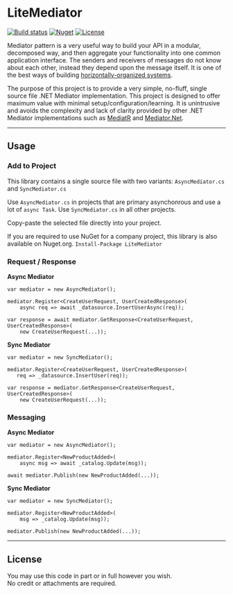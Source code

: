 # LiteMediator

[![Build status](https://ci.appveyor.com/api/projects/status/27k3kat6xyhgq3tc?svg=true)](https://ci.appveyor.com/project/TheoConfidor/litemediator-dotnet)
[![Nuget](https://img.shields.io/nuget/vpre/litemediator.svg)](https://www.nuget.org/packages/LiteMediator/)
[![License](https://img.shields.io/badge/license-MIT-blue.svg)](./LICENSE)

Mediator pattern is a very useful way to build your API in a modular, decomposed way, and then aggregate your functionality into one common application interface. The senders and receivers of messages do not know about each other, instead they depend upon the message itself. 
It is one of the best ways of building [horizontally-organized systems](http://silasreinagel.com/2016/09/26/build-horizontally-not-vertically/).

The purpose of this project is to provide a very simple, no-fluff, single source file .NET Mediator implementation. This project is designed to offer maximum value with minimal setup/configuration/learning. It is unintrusive and avoids the complexity and lack of clarity provided by other .NET Mediator implementations such as [MediatR](https://github.com/jbogard/MediatR) and [Mediator.Net](https://github.com/mayuanyang/Mediator.Net).

----

## Usage

### Add to Project

This library contains a single source file with two variants: `AsyncMediator.cs` and `SyncMediator.cs`

Use `AsyncMediator.cs` in projects that are primary asynchonrous and use a lot of `async Task`.
Use `SyncMediator.cs` in all other projects.

Copy-paste the selected file directly into your project. 

If you are required to use NuGet for a company project, this library is also available on Nuget.org. 
`Install-Package LiteMediator`

### Request / Response

**Async Mediator**
```
var mediator = new AsyncMediator();

mediator.Register<CreateUserRequest, UserCreatedResponse>(
    async req => await _datasource.InsertUserAsync(req));

var response = await mediator.GetResponse<CreateUserRequest, UserCreatedResponse>(
    new CreateUserRequest(...));
```

**Sync Mediator**
```
var mediator = new SyncMediator();

mediator.Register<CreateUserRequest, UserCreatedResponse>(
   req => _datasource.InsertUser(req));

var response = mediator.GetResponse<CreateUserRequest, UserCreatedResponse>(
    new CreateUserRequest(...));
```

### Messaging

**Async Mediator**
```
var mediator = new AsyncMediator();

mediator.Register<NewProductAdded>(
    async msg => await _catalog.Update(msg));

await mediator.Publish(new NewProductAdded(...));
```

**Sync Mediator**
```
var mediator = new SyncMediator();

mediator.Register<NewProductAdded>(
    msg => _catalog.Update(msg));

mediator.Publish(new NewProductAdded(...));
```

----

## License

You may use this code in part or in full however you wish.  
No credit or attachments are required.
